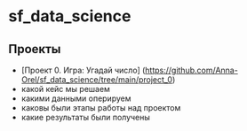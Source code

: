 # sf_data_science
## Проекты

* [Проект 0. Игра: Угадай число] (https://github.com/Anna-Orel/sf_data_science/tree/main/project_0)
* какой кейс мы решаем
* какими данными оперируем
* каковы были этапы работы над проектом
* какие результаты были получены